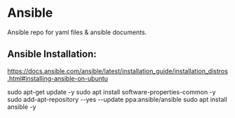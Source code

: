# Ansible
Ansible repo for yaml files &amp; ansible documents.

## Ansible Installation:
  https://docs.ansible.com/ansible/latest/installation_guide/installation_distros.html#installing-ansible-on-ubuntu

sudo apt-get update -y
sudo apt install software-properties-common -y
sudo add-apt-repository --yes --update ppa:ansible/ansible
sudo apt install ansible -y
